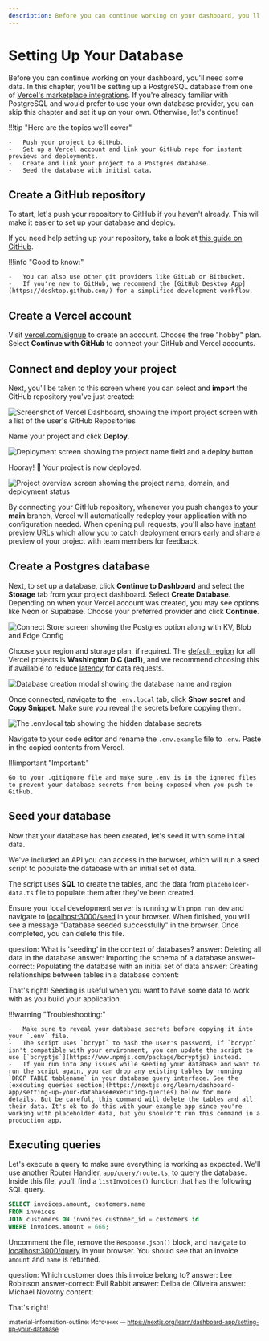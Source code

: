 ```yaml
---
description: Before you can continue working on your dashboard, you'll need some data. In this chapter, you'll be setting up a PostgreSQL database from one of Vercel's marketplace integrations
---
```


# Setting Up Your Database

Before you can continue working on your dashboard, you'll need some data. In this chapter, you'll be setting up a PostgreSQL database from one of [Vercel's marketplace integrations](https://vercel.com/marketplace?category=databases). If you're already familiar with PostgreSQL and would prefer to use your own database provider, you can skip this chapter and set it up on your own. Otherwise, let's continue!

!!!tip "Here are the topics we’ll cover"

    -   Push your project to GitHub.
    -   Set up a Vercel account and link your GitHub repo for instant previews and deployments.
    -   Create and link your project to a Postgres database.
    -   Seed the database with initial data.

## Create a GitHub repository

To start, let's push your repository to GitHub if you haven't already. This will make it easier to set up your database and deploy.

If you need help setting up your repository, take a look at [this guide on GitHub](https://help.github.com/en/github/getting-started-with-github/create-a-repo).

!!!info "Good to know:"

    -   You can also use other git providers like GitLab or Bitbucket.
    -   If you're new to GitHub, we recommend the [GitHub Desktop App](https://desktop.github.com/) for a simplified development workflow.

## Create a Vercel account

Visit [vercel.com/signup](https://vercel.com/signup) to create an account. Choose the free "hobby" plan. Select **Continue with GitHub** to connect your GitHub and Vercel accounts.

## Connect and deploy your project

Next, you'll be taken to this screen where you can select and **import** the GitHub repository you've just created:

![Screenshot of Vercel Dashboard, showing the import project screen with a list of the user's GitHub Repositories](import-git-repo.png)

Name your project and click **Deploy**.

![Deployment screen showing the project name field and a deploy button](configure-project.png)

Hooray! 🎉 Your project is now deployed.

![Project overview screen showing the project name, domain, and deployment status](deployed-project.png)

By connecting your GitHub repository, whenever you push changes to your **main** branch, Vercel will automatically redeploy your application with no configuration needed. When opening pull requests, you'll also have [instant preview URLs](https://vercel.com/docs/deployments/environments#preview-environment-pre-production#preview-urls) which allow you to catch deployment errors early and share a preview of your project with team members for feedback.

## Create a Postgres database

Next, to set up a database, click **Continue to Dashboard** and select the **Storage** tab from your project dashboard. Select **Create Database**. Depending on when your Vercel account was created, you may see options like Neon or Supabase. Choose your preferred provider and click **Continue**.

![Connect Store screen showing the Postgres option along with KV, Blob and Edge Config](create-database.png)

Choose your region and storage plan, if required. The [default region](https://vercel.com/docs/functions/configuring-functions/region) for all Vercel projects is **Washington D.C (iad1)**, and we recommend choosing this if available to reduce [latency](https://developer.mozilla.org/en-US/docs/Web/Performance/Understanding_latency) for data requests.

![Database creation modal showing the database name and region](database-region.png)

Once connected, navigate to the `.env.local` tab, click **Show secret** and **Copy Snippet**. Make sure you reveal the secrets before copying them.

![The .env.local tab showing the hidden database secrets](database-dashboard.png)

Navigate to your code editor and rename the `.env.example` file to `.env`. Paste in the copied contents from Vercel.

!!!important "Important:"

    Go to your .gitignore file and make sure .env is in the ignored files to prevent your database secrets from being exposed when you push to GitHub.

## Seed your database

Now that your database has been created, let's seed it with some initial data.

We've included an API you can access in the browser, which will run a seed script to populate the database with an initial set of data.

The script uses **SQL** to create the tables, and the data from `placeholder-data.ts` file to populate them after they've been created.

Ensure your local development server is running with `pnpm run dev` and navigate to <localhost:3000/seed> in your browser. When finished, you will see a message "Database seeded successfully" in the browser. Once completed, you can delete this file.

<?quiz?>

question: What is 'seeding' in the context of databases?
answer: Deleting all data in the database
answer: Importing the schema of a database
answer-correct: Populating the database with an initial set of data
answer: Creating relationships between tables in a database
content:

<p>That's right! Seeding is useful when you want to have some data to work with as you build your application.</p>
<?/quiz?>

!!!warning "Troubleshooting:"

    -   Make sure to reveal your database secrets before copying it into your `.env` file.
    -   The script uses `bcrypt` to hash the user's password, if `bcrypt` isn't compatible with your environment, you can update the script to use [`bcryptjs`](https://www.npmjs.com/package/bcryptjs) instead.
    -   If you run into any issues while seeding your database and want to run the script again, you can drop any existing tables by running `DROP TABLE tablename` in your database query interface. See the [executing queries section](https://nextjs.org/learn/dashboard-app/setting-up-your-database#executing-queries) below for more details. But be careful, this command will delete the tables and all their data. It's ok to do this with your example app since you're working with placeholder data, but you shouldn't run this command in a production app.

## Executing queries

Let's execute a query to make sure everything is working as expected. We'll use another Router Handler, `app/query/route.ts`, to query the database. Inside this file, you'll find a `listInvoices()` function that has the following SQL query.

```sql
SELECT invoices.amount, customers.name
FROM invoices
JOIN customers ON invoices.customer_id = customers.id
WHERE invoices.amount = 666;
```

Uncomment the file, remove the `Response.json()` block, and navigate to <localhost:3000/query> in your browser. You should see that an invoice `amount` and `name` is returned.

<?quiz?>

question: Which customer does this invoice belong to?
answer: Lee Robinson
answer-correct: Evil Rabbit
answer: Delba de Oliveira
answer: Michael Novotny
content:

<p>That's right!</p>
<?/quiz?>

<small>:material-information-outline: Источник &mdash; <https://nextjs.org/learn/dashboard-app/setting-up-your-database></small>
